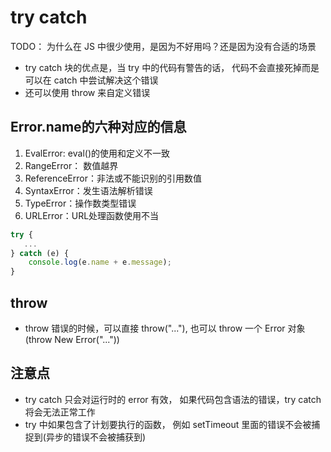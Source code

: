 # try catch

TODO： 为什么在 JS 中很少使用，是因为不好用吗？还是因为没有合适的场景

* try catch 块的优点是，当 try 中的代码有警告的话， 代码不会直接死掉而是可以在 catch 中尝试解决这个错误
* 还可以使用 throw 来自定义错误

## Error.name的六种对应的信息

1. EvalError: eval()的使用和定义不一致
2. RangeError： 数值越界
3. ReferenceError：非法或不能识别的引用数值
4. SyntaxError：发生语法解析错误
5. TypeError：操作数类型错误
6. URLError：URL处理函数使用不当

```js
try {
   ...
} catch (e) {
    console.log(e.name + e.message);
}
```

## throw

* throw 错误的时候，可以直接 throw("..."), 也可以 throw 一个 Error 对象(throw New Error("..."))

## 注意点

* try catch 只会对运行时的 error 有效， 如果代码包含语法的错误，try catch 将会无法正常工作
* try 中如果包含了计划要执行的函数， 例如 setTimeout 里面的错误不会被捕捉到(异步的错误不会被捕获到)
